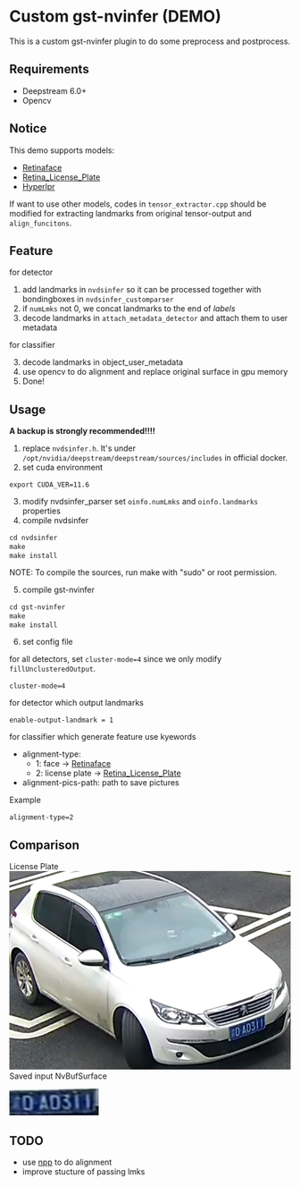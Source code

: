 <!--
 * @Author: zhouyuchong
 * @Date: 2024-02-26 14:51:58
 * @Description: 
 * @LastEditors: zhouyuchong
 * @LastEditTime: 2024-05-23 14:34:51
-->
# Custom gst-nvinfer (DEMO)
This is a custom gst-nvinfer plugin to do some preprocess and postprocess.

## Requirements
+ Deepstream 6.0+
+ Opencv

## Notice
This demo supports models:
+ [Retinaface](https://github.com/wang-xinyu/tensorrtx/tree/master/retinaface)
+ [Retina_License_Plate](https://github.com/gm19900510/Pytorch_Retina_License_Plate)
+ [Hyperlpr](https://github.com/szad670401/HyperLPR)

If want to use other models, codes in `tensor_extractor.cpp` should be modified for extracting landmarks from original tensor-output and `align_funcitons`.


## Feature
for detector
1. add landmarks in `nvdsinfer` so it can be processed together with bondingboxes in `nvdsinfer_customparser`
2. if `numLmks` not 0, we concat landmarks to the end of *labels*
3. decode landmarks in `attach_metadata_detector` and attach them to user metadata

for classifier

3. decode landmarks in object_user_metadata
4. use opencv to do alignment and replace original surface in gpu memory
5. Done!

## Usage
**A backup is strongly recommended!!!!**
1. replace `nvdsinfer.h`. It's under `/opt/nvidia/deepstream/deepstream/sources/includes` in official docker.
2. set cuda environment
```
export CUDA_VER=11.6
```
3. modify nvdsinfer_parser
   set `oinfo.numLmks` and `oinfo.landmarks` properties
4. compile nvdsinfer
```
cd nvdsinfer
make
make install
```
NOTE: To compile the sources, run make with "sudo" or root permission.

5. compile gst-nvinfer
```
cd gst-nvinfer
make
make install
```

6. set config file

for all detectors, set `cluster-mode=4` since we only modify `fillUnclusteredOutput`.
```
cluster-mode=4
```
for detector which output landmarks
```
enable-output-landmark = 1
```
for classifier which generate feature
use kyewords
+ alignment-type: 
  + 1: face -> [Retinaface](https://github.com/wang-xinyu/tensorrtx/tree/master/retinaface)
  + 2: license plate -> [Retina_License_Plate](https://github.com/gm19900510/Pytorch_Retina_License_Plate)
+ alignment-pics-path:
  path to save pictures


Example
```
alignment-type=2
```

## Comparison
License Plate
![car](./images/car.png)
Saved input NvBufSurface

![plate](./images/plate.png)

## TODO
+ use [npp](https://docs.nvidia.com/cuda/npp/group__affine__transform.html#ga5e722e6c67349032d4cacda4a696c237) to do alignment
+ improve stucture of passing lmks